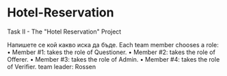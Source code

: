 # Hotel-Reservation
Task II - The "Hotel Reservation" Project

Напишете се кой какво иска да бъде.
Each team member chooses a role:
•	Member #1: takes the role of Questioner.
•	Member #2: takes the role of Offerer.
•	Member #3: takes the role of Admin.
•	Member #4: takes the role of Verifier.
team leader: Rossen
